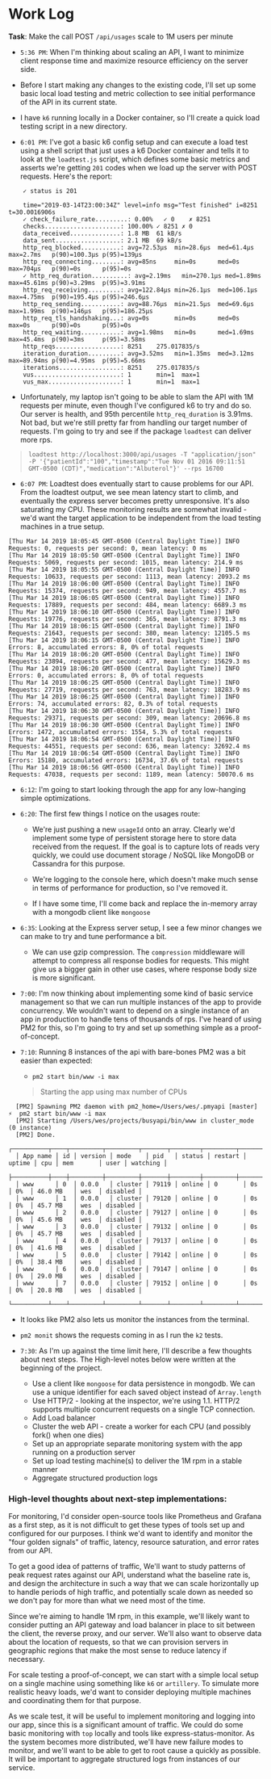 # Work Log

__Task__: Make the call POST `/api/usages` scale to 1M users per minute

- `5:36 PM`: When I'm thinking about scaling an API, I want to minimize client response time and
maximize resource efficiency on the server side.

- Before I start making any changes to the existing code, I'll set up some basic local load testing
and metric collection to see initial performance of the API in its current state.

- I have `k6` running locally in a Docker container, so I'll create a quick load testing script in a new directory.

- `6:01 PM`: I've got a basic k6 config setup and can execute a load test using a shell script that just uses a k6 Docker container
and tells it to look at the `loadtest.js` script, which defines some basic metrics and asserts we're getting `201` codes when we load up the server with POST requests.
Here's the report:

```
    ✓ status is 201

    time="2019-03-14T23:00:34Z" level=info msg="Test finished" i=8251 t=30.0016906s
    ✓ check_failure_rate.........: 0.00%   ✓ 0    ✗ 8251
    checks.....................: 100.00% ✓ 8251 ✗ 0
    data_received..............: 1.8 MB  61 kB/s
    data_sent..................: 2.1 MB  69 kB/s
    http_req_blocked...........: avg=72.53µs  min=28.6µs  med=61.4µs  max=2.7ms   p(90)=100.3µs p(95)=139µs
    http_req_connecting........: avg=85ns     min=0s      med=0s      max=704µs   p(90)=0s      p(95)=0s
    ✓ http_req_duration..........: avg=2.19ms   min=270.1µs med=1.89ms  max=45.61ms p(90)=3.29ms  p(95)=3.91ms
    http_req_receiving.........: avg=122.84µs min=26.1µs  med=106.1µs max=4.75ms  p(90)=195.4µs p(95)=246.6µs
    http_req_sending...........: avg=88.76µs  min=21.5µs  med=69.6µs  max=1.99ms  p(90)=146µs   p(95)=186.25µs
    http_req_tls_handshaking...: avg=0s       min=0s      med=0s      max=0s      p(90)=0s      p(95)=0s
    http_req_waiting...........: avg=1.98ms   min=0s      med=1.69ms  max=45.4ms  p(90)=3ms     p(95)=3.58ms
    http_reqs..................: 8251    275.017835/s
    iteration_duration.........: avg=3.52ms   min=1.35ms  med=3.12ms  max=89.94ms p(90)=4.95ms  p(95)=5.66ms
    iterations.................: 8251    275.017835/s
    vus........................: 1       min=1  max=1
    vus_max....................: 1       min=1  max=1
```

- Unfortunately, my laptop isn't going to be able to slam the API with 1M requests per minute, even though I've configured k6 to try and do so.
Our server is health, and 95th percentile `http_req_duration` is 3.91ms. Not bad, but we're still pretty far from handling our target number of requests.
I'm going to try and see if the package `loadtest` can deliver more rps.

> `loadtest http://localhost:3000/api/usages -T "application/json" -P '{"patientId":"100","timestamp":"Tue Nov 01 2016 09:11:51 GMT-0500 (CDT)","medication":"Albuterol"}' --rps 16700`

- `6:07 PM`: Loadtest does eventually start to cause problems for our API.  From the loadtest output, we see mean latency start to climb, and eventually the express server becomes pretty unresponsive.
It's also saturating my CPU. These monitoring results are somewhat invalid - we'd want the target application to be independent from the load testing machines in a true setup.

```
[Thu Mar 14 2019 18:05:45 GMT-0500 (Central Daylight Time)] INFO Requests: 0, requests per second: 0, mean latency: 0 ms
[Thu Mar 14 2019 18:05:50 GMT-0500 (Central Daylight Time)] INFO Requests: 5069, requests per second: 1015, mean latency: 214.9 ms
[Thu Mar 14 2019 18:05:55 GMT-0500 (Central Daylight Time)] INFO Requests: 10633, requests per second: 1113, mean latency: 2093.2 ms
[Thu Mar 14 2019 18:06:00 GMT-0500 (Central Daylight Time)] INFO Requests: 15374, requests per second: 949, mean latency: 4557.7 ms
[Thu Mar 14 2019 18:06:05 GMT-0500 (Central Daylight Time)] INFO Requests: 17889, requests per second: 484, mean latency: 6689.3 ms
[Thu Mar 14 2019 18:06:10 GMT-0500 (Central Daylight Time)] INFO Requests: 19776, requests per second: 365, mean latency: 8791.3 ms
[Thu Mar 14 2019 18:06:15 GMT-0500 (Central Daylight Time)] INFO Requests: 21643, requests per second: 380, mean latency: 12105.5 ms
[Thu Mar 14 2019 18:06:15 GMT-0500 (Central Daylight Time)] INFO Errors: 8, accumulated errors: 8, 0% of total requests
[Thu Mar 14 2019 18:06:20 GMT-0500 (Central Daylight Time)] INFO Requests: 23894, requests per second: 477, mean latency: 15629.3 ms
[Thu Mar 14 2019 18:06:20 GMT-0500 (Central Daylight Time)] INFO Errors: 0, accumulated errors: 8, 0% of total requests
[Thu Mar 14 2019 18:06:25 GMT-0500 (Central Daylight Time)] INFO Requests: 27719, requests per second: 763, mean latency: 18283.9 ms
[Thu Mar 14 2019 18:06:25 GMT-0500 (Central Daylight Time)] INFO Errors: 74, accumulated errors: 82, 0.3% of total requests
[Thu Mar 14 2019 18:06:30 GMT-0500 (Central Daylight Time)] INFO Requests: 29371, requests per second: 309, mean latency: 20696.8 ms
[Thu Mar 14 2019 18:06:30 GMT-0500 (Central Daylight Time)] INFO Errors: 1472, accumulated errors: 1554, 5.3% of total requests
[Thu Mar 14 2019 18:06:54 GMT-0500 (Central Daylight Time)] INFO Requests: 44551, requests per second: 636, mean latency: 32692.4 ms
[Thu Mar 14 2019 18:06:54 GMT-0500 (Central Daylight Time)] INFO Errors: 15180, accumulated errors: 16734, 37.6% of total requests
[Thu Mar 14 2019 18:06:56 GMT-0500 (Central Daylight Time)] INFO Requests: 47038, requests per second: 1189, mean latency: 50070.6 ms
```

- `6:12`: I'm going to start looking through the app for any low-hanging simple optimizations.

- `6:20`: The first few things I notice on the usages route:
    - We're just pushing a new `usageId` onto an array.  Clearly we'd implement some type of persistent storage here to
      store data received from the request.  If the goal is to capture lots of reads very quickly, we could use document
      storage / NoSQL like MongoDB or Cassandra for this purpose.

    - We're logging to the console here, which doesn't make much sense in terms of performance for production, so I've removed it.

    - If I have some time, I'll come back and replace the in-memory array with a mongodb client like `mongoose`

- `6:35`: Looking at the Express server setup, I see a few minor changes we can make to try and tune performance a bit.
    - We can use gzip compression. The `compression` middleware will attempt to compress all response bodies for requests.
      This might give us a bigger gain in other use cases, where response body size is more significant.

- `7:00`: I'm now thinking about implementing some kind of basic service management so that we can run multiple instances of the app to provide concurrency.
We wouldn't want to depend on a single instance of an app in production to handle tens of thousands of rps. I've heard of using PM2 for this, so I'm going
to try and set up something simple as a proof-of-concept.

- `7:10`: Running 8 instances of the api with bare-bones PM2 was a bit easier than expected:

  - `pm2 start bin/www -i max`

  > Starting the app using max number of CPUs

```
  [PM2] Spawning PM2 daemon with pm2_home=/Users/wes/.pmyapi [master] ⚡  pm2 start bin/www -i max
  [PM2] Starting /Users/wes/projects/busyapi/bin/www in cluster_mode (0 instance)
  [PM2] Done.
  ┌──────────┬────┬─────────┬─────────┬───────┬────────┬─────────┬────────┬─────┬───────────┬──────┬──────────┐
  │ App name │ id │ version │ mode    │ pid   │ status │ restart │ uptime │ cpu │ mem       │ user │ watching │
  ├──────────┼────┼─────────┼─────────┼───────┼────────┼─────────┼────────┼─────┼───────────┼──────┼──────────┤
  │ www      │ 0  │ 0.0.0   │ cluster │ 79119 │ online │ 0       │ 0s     │ 0%  │ 46.0 MB   │ wes  │ disabled │
  │ www      │ 1  │ 0.0.0   │ cluster │ 79120 │ online │ 0       │ 0s     │ 0%  │ 45.7 MB   │ wes  │ disabled │
  │ www      │ 2  │ 0.0.0   │ cluster │ 79127 │ online │ 0       │ 0s     │ 0%  │ 45.6 MB   │ wes  │ disabled │
  │ www      │ 3  │ 0.0.0   │ cluster │ 79132 │ online │ 0       │ 0s     │ 0%  │ 45.7 MB   │ wes  │ disabled │
  │ www      │ 4  │ 0.0.0   │ cluster │ 79137 │ online │ 0       │ 0s     │ 0%  │ 41.6 MB   │ wes  │ disabled │
  │ www      │ 5  │ 0.0.0   │ cluster │ 79142 │ online │ 0       │ 0s     │ 0%  │ 38.4 MB   │ wes  │ disabled │
  │ www      │ 6  │ 0.0.0   │ cluster │ 79147 │ online │ 0       │ 0s     │ 0%  │ 29.0 MB   │ wes  │ disabled │
  │ www      │ 7  │ 0.0.0   │ cluster │ 79152 │ online │ 0       │ 0s     │ 0%  │ 20.8 MB   │ wes  │ disabled │
  └──────────┴────┴─────────┴─────────┴───────┴────────┴─────────┴────────┴─────┴───────────┴──────┴──────────┘
```

  - It looks like PM2 also lets us monitor the instances from the terminal.
  - `pm2 monit` shows the requests coming in as I run the `k2` tests.

- `7:30`: As I'm up against the time limit here, I'll describe a few thoughts about next steps.  The High-level notes below were written at the beginning of the project.

  - Use a client like `mongoose` for data persistence in mongodb.  We can use a unique identifier for each saved object instead of `Array.length`
  - Use HTTP/2 - looking at the inspector, we're using 1.1.  HTTP/2 supports multiple concurrent requests on a single TCP connection.
  - Add Load balancer
  - Cluster the web API - create a worker for each CPU (and possibly fork() when one dies)
  - Set up an appropriate separate monitoring system with the app running on a production server
  - Set up load testing machine(s) to deliver the 1M rpm in a stable manner
  - Aggregate structured production logs



### High-level thoughts about next-step implementations:

For monitoring, I'd consider open-source tools like Prometheus and Grafana as a first step,
as it is not difficult to get these types of tools set up and configured for our purposes. I think we'd want to identify and monitor the
"four golden signals" of traffic, latency, resource saturation, and error rates from our API.

To get a good idea of patterns of traffic, We'll want to study patterns of peak request rates against our API, understand what the baseline rate is, and design the architecture in such a
way that we can scale horizontally up to handle periods of high traffic, and potentially scale down as needed so we don't pay for more than what we need most of the time.

Since we're aiming to handle 1M rpm, in this example, we'll likely want to consider putting an API gateway and load balancer in place to sit between the client,
the reverse proxy, and our server.  We'll also want to observe data about the location of requests, so that we can provision servers in geographic regions that make
the most sense to reduce latency if necessary.

For scale testing a proof-of-concept, we can start with a simple local setup on a single machine using something like `k6` or `artillery`.
To simulate more realistic heavy loads, we'd want to consider deploying multiple machines and coordinating them for that purpose.

As we scale test, it will be useful to implement monitoring and logging into our app, since this is a significant amount of traffic.
We could do some basic monitoring with `top` locally and tools like express-status-monitor.  As the system becomes more distributed,
we'll have new failure modes to monitor, and we'll want to be able to get to root cause a quickly as possible. It will be important
to aggregate structured logs from instances of our service.
